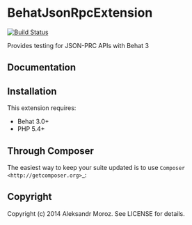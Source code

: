 # BehatJsonRpcExtension

[![Build Status](https://travis-ci.org/f1nder/BehatJsonRpcExtension.svg?branch=master)](https://travis-ci.org/f1nder/BehatJsonRpcExtension)

Provides testing for JSON-PRC APIs with Behat 3

## Documentation

Installation
------------

This extension requires:

* Behat 3.0+
* PHP 5.4+

Through Composer
----------------
The easiest way to keep your suite updated is to use `Composer <http://getcomposer.org>`_:



## Copyright

Copyright (c) 2014 Aleksandr Moroz. See LICENSE for details.

